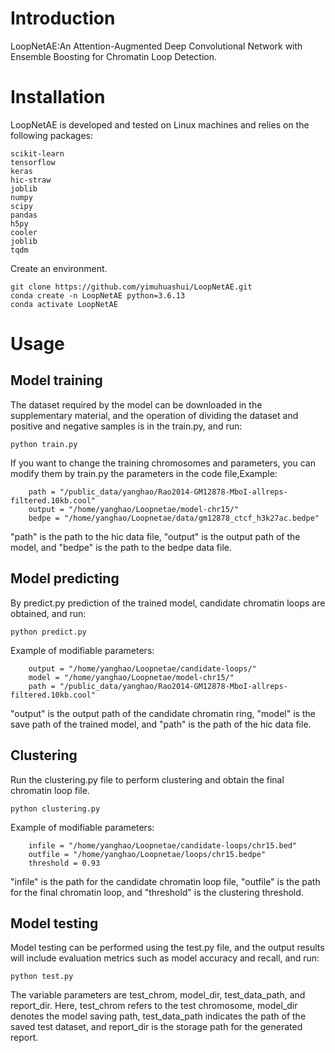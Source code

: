 # Introduction
LoopNetAE:An Attention-Augmented Deep Convolutional Network with Ensemble Boosting for Chromatin Loop Detection.
# Installation
LoopNetAE is developed and tested on Linux machines and relies on the following packages:
```
scikit-learn  
tensorflow
keras
hic-straw
joblib  
numpy 
scipy   
pandas 
h5py   
cooler 
joblib
tqdm
```
Create an environment.
```
git clone https://github.com/yimuhuashui/LoopNetAE.git 
conda create -n LoopNetAE python=3.6.13   
conda activate LoopNetAE    
```
# Usage
## Model training
The dataset required by the model can be downloaded in the supplementary material, and the operation of dividing the dataset and positive and negative samples is in the train.py, and run:  
```
python train.py
```
If you want to change the training chromosomes and parameters, you can modify them by train.py the parameters in the code file,Example:
```
    path = "/public_data/yanghao/Rao2014-GM12878-MboI-allreps-filtered.10kb.cool"
    output = "/home/yanghao/Loopnetae/model-chr15/"
    bedpe = "/home/yanghao/Loopnetae/data/gm12878_ctcf_h3k27ac.bedpe"
```
"path" is the path to the hic data file, "output" is the output path of the model, and "bedpe" is the path to the bedpe data file.
## Model predicting
By predict.py prediction of the trained model, candidate chromatin loops are obtained, and run:  
```
python predict.py 
```
Example of modifiable parameters:
```
    output = "/home/yanghao/Loopnetae/candidate-loops/"
    model = "/home/yanghao/Loopnetae/model-chr15/"
    path = "/public_data/yanghao/Rao2014-GM12878-MboI-allreps-filtered.10kb.cool"
```
"output" is the output path of the candidate chromatin ring, "model" is the save path of the trained model, and "path" is the path of the hic data file.
## Clustering
Run the clustering.py file to perform clustering and obtain the final chromatin loop file.
```
python clustering.py 
```
Example of modifiable parameters:
```
    infile = "/home/yanghao/Loopnetae/candidate-loops/chr15.bed"
    outfile = "/home/yanghao/Loopnetae/loops/chr15.bedpe"
    threshold = 0.93
```
"infile" is the path for the candidate chromatin loop file, "outfile" is the path for the final chromatin loop, and "threshold" is the clustering threshold.
##  Model testing 
Model testing can be performed using the test.py file, and the output results will include evaluation metrics such as model accuracy and recall, and run: 
```
python test.py
```
The variable parameters are test_chrom, model_dir, test_data_path, and report_dir. Here, test_chrom refers to the test chromosome, model_dir denotes the model saving path, test_data_path indicates the path of the saved test dataset, and report_dir is the storage path for the generated report.
